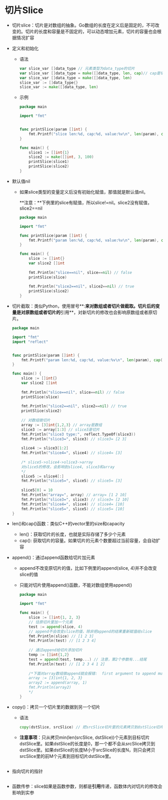 # 切片Slice

* 切片slice：切片是对数组的抽象。Go数组的长度在定义后是固定的，不可改变的。切片的长度和容量是不固定的，可以动态增加元素，切片的容量也会根据情况扩容

* 定义和初始化

  * 语法

    ```go
    var slice_var []data_type // 元素类型为data_type的切片
    var slice_var []data_type = make([]data_type, len, cap)// cap是切片容量，是make的可选参数
    var slice_var []data_type = make([]data_type, len)
    slice_var := []data_type{}
    slice_var := make([]data_type, len)
    ```

  * 示例

    ```go
    package main
    
    import "fmt"
    
    
    func printSlice(param []int) {
        fmt.Printf("slice len:%d, cap:%d, value:%v\n", len(param), cap(param), param)
    }
    
    func main() {
        slice1 := []int{1}
        slice2 := make([]int, 3, 100)
        printSlice(slice1)
        printSlice(slice2)
    }
    ```

    

* 默认值nil

  * 如果slice类型的变量定义后没有初始化赋值，那值就是默认值nil。

    **注意：**下例里的slice有赋值，所以slice!=nil。slice2没有赋值，slice2==nil

    ```go
    package main
    
    import "fmt"
    
    func printSlice(param []int) {
        fmt.Printf("param len:%d, cap:%d, value:%v\n", len(param), cap(param), param)
    }
    
    func main() {
        slice := []int{}
        var slice2 []int
        
        fmt.Println("slice==nil", slice==nil) // false
        printSlice(slice)
        
        fmt.Println("slice2==nil", slice2==nil) // true
        printSlice(slice2)
    }
    ```

* 切片截取：类似Python，使用冒号**:**来对数组或者切片做截取。切片后的变量是对原数组或者切片的**引用**，对新切片的修改也会影响原数组或者原切片。

  ```go
  package main
  
  import "fmt"
  import "reflect"
  
  
  func printSlice(param []int) {
      fmt.Printf("param len:%d, cap:%d, value:%v\n", len(param), cap(param), param)
  }
  
  func main() {
      slice := []int{}
      var slice2 []int
      
      fmt.Println("slice==nil", slice==nil) // false
      printSlice(slice)
      
      fmt.Println("slice2==nil", slice2==nil) // true
      printSlice(slice2)
      
      // 对数组做切片
      array := [3]int{1,2,3} // array是数组
      slice3 := array[1:3] // slice3是切片
      fmt.Println("slice3 type:", reflect.TypeOf(slice3))
      fmt.Println("slice3=", slice3) // slice3= [2 3]
      
      slice4 := slice3[1:2]
      fmt.Println("slice4=", slice4) // slice4= [3]
      
      /* slice5->slice4->slice3->array
      对slice5的修改，会影响到slice4, slice3和array
      */
      slice5 := slice4[:]
      fmt.Println("slice5=", slice5) // slice5= [3]
      
      slice5[0] = 10
      fmt.Println("array=", array) // array= [1 2 10]
      fmt.Println("slice3=", slice3) // slice3= [2 10]
      fmt.Println("slice4=", slice4) // slice4= [10]
      fmt.Println("slice5=", slice5) // slice5= [10]
  }
  ```

  

* len()和cap()函数：类似C++的vector里的size和capacity

  * len()：获取切片的长度，也就是实际存储了多少个元素
  * cap(): 获取切片的容量。如果切片的元素个数要超过当前容量，会自动扩容

* append()：通过append函数给切片加元素

  * append不改变原切片的值，比如下例里的append(slice, 4)并不会改变slice的值

  * 只能对切片使用append()函数，不能对数组使用append()

    ```go
    package main
    
    import "fmt"
    
    func main() {
        slice := []int{1, 2, 3}
        // 往原切片里加一个元素
        test := append(slice, 4)
        // append不会改变slice的值，除非把append的结果重新赋值给slice
        fmt.Println(slice) // [1 2 3]
        fmt.Println(test) // [1 2 3 4]
        
        // 通过append给切片添加切片
        temp := []int{1,2}
        test = append(test, temp...) // 注意，第2个参数有...结尾
        fmt.Println(test) // [1 2 3 4 1 2]
        
        /*下面对array数组做append就会报错:  first argument to append must be slice; have [3]int
        array := [3]int{1, 2, 3}
        array2 := append(array, 1)
        fmt.Println(array2)
        */
    }
    ```

    

* copy()：拷贝一个切片里的数据到另一个切片

  * 语法

    ```go
    copy(dstSlice, srcSlice) // 把srcSlice切片里的元素拷贝到dstSlice切片里
    ```

  * **注意事项**：只从拷贝min(len(srcSlice, dstSlice))个元素到目标切片dstSlice里。如果dstSlice的长度是0，那一个都不会从srcSlice拷贝到dstSlice里。如果dstSlice的长度M小于srcSlice的长度N，则只会拷贝srcSlice里的前M个元素到目标切片dstSlice里。

    ```go
    ```

    

* 指向切片的指针

  ```go
  ```

  

* 函数传参：slice如果是函数参数，则都是**引用**传递，函数体内对切片的修改会影响到实参

